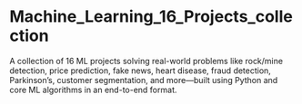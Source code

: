 # Machine_Learning_16_Projects_collection
A collection of 16 ML projects solving real-world problems like rock/mine detection, price prediction, fake news, heart disease, fraud detection, Parkinson’s, customer segmentation, and more—built using Python and core ML algorithms in an end-to-end format.
